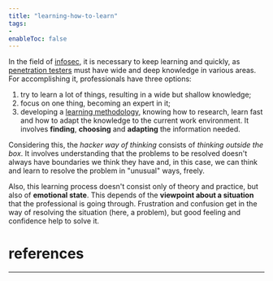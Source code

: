 ```yaml
---
title: "learning-how-to-learn"
tags:
- 
enableToc: false
---
```


In the field of [infosec](notes/infomation-security.md), it is necessary to keep learning and quickly, as [penetration testers](notes/penetration-testing.md) must have wide and deep knowledge in various areas. For accomplishing it, professionals have three options:
1. try to learn a lot of things, resulting in a wide but shallow knowledge;
2. focus on one thing, becoming an expert in it;
3. developing a [learning methodology](notes/learning-methodology.md), knowing how to research, learn fast and how to adapt the knowledge to the current work environment. It involves **finding**, **choosing** and **adapting** the information needed.

Considering this, the *hacker way of thinking* consists of *thinking outside the box*. It involves understanding that the problems to be resolved doesn't always have boundaries we think they have and, in this case, we can think and learn to resolve the problem in "unusual"  ways, freely.

Also, this learning process doesn't consist only of theory and practice, but also of **emotional state**. This depends of the **viewpoint about a situation** that the professional is going through. Frustration and confusion get in the way of resolving the situation (here, a problem), but good feeling and confidence help to solve it.


# references

---